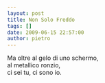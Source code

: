 ```yaml
---
layout: post
title: Non Solo Freddo
tags: []
date: 2009-06-15 22:57:00
author: pietro
---
```

Ma oltre al gelo di uno schermo,<br/>al metallico ronzio,<br/>ci sei tu, ci sono io.

